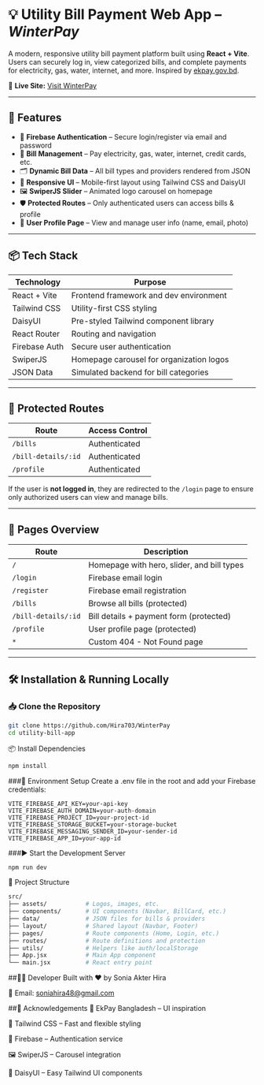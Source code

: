 # 💡 Utility Bill Payment Web App – *WinterPay*

A modern, responsive utility bill payment platform built using **React + Vite**. Users can securely log in, view categorized bills, and complete payments for electricity, gas, water, internet, and more. Inspired by [ekpay.gov.bd](https://ekpay.gov.bd/).

🔗 **Live Site:** [Visit WinterPay](https://stirring-cascaron-0898bd.netlify.app/)

---

## 🚀 Features

- 🔐 **Firebase Authentication** – Secure login/register via email and password  
- 🧾 **Bill Management** – Pay electricity, gas, water, internet, credit cards, etc.  
- 🗂 **Dynamic Bill Data** – All bill types and providers rendered from JSON  
- 📱 **Responsive UI** – Mobile-first layout using Tailwind CSS and DaisyUI  
- 🖼 **SwiperJS Slider** – Animated logo carousel on homepage  
- 🛡 **Protected Routes** – Only authenticated users can access bills & profile  
- 👤 **User Profile Page** – View and manage user info (name, email, photo)

---

## 📦 Tech Stack

| Technology        | Purpose                                     |
|-------------------|---------------------------------------------|
| React + Vite      | Frontend framework and dev environment      |
| Tailwind CSS      | Utility-first CSS styling                   |
| DaisyUI           | Pre-styled Tailwind component library       |
| React Router      | Routing and navigation                      |
| Firebase Auth     | Secure user authentication                  |
| SwiperJS          | Homepage carousel for organization logos    |
| JSON Data         | Simulated backend for bill categories       |

---

## 🔑 Protected Routes

| Route                  | Access Control |
|------------------------|----------------|
| `/bills`               | Authenticated  |
| `/bill-details/:id`    | Authenticated  |
| `/profile`             | Authenticated  |

If the user is **not logged in**, they are redirected to the `/login` page to ensure only authorized users can view and manage bills.

---

## 🧭 Pages Overview

| Route              | Description                                  |
|--------------------|----------------------------------------------|
| `/`                | Homepage with hero, slider, and bill types   |
| `/login`           | Firebase email login                         |
| `/register`        | Firebase email registration                  |
| `/bills`           | Browse all bills (protected)                 |
| `/bill-details/:id`| Bill details + payment form (protected)      |
| `/profile`         | User profile page (protected)                |
| `*`                | Custom 404 - Not Found page                  |

---

## 🛠 Installation & Running Locally

### 📥 Clone the Repository
```bash
git clone https://github.com/Hira703/WinterPay
cd utility-bill-app
```
📦 Install Dependencies
```bash
npm install
```
###🧪 Environment Setup
Create a .env file in the root and add your Firebase credentials:

```env
VITE_FIREBASE_API_KEY=your-api-key
VITE_FIREBASE_AUTH_DOMAIN=your-auth-domain
VITE_FIREBASE_PROJECT_ID=your-project-id
VITE_FIREBASE_STORAGE_BUCKET=your-storage-bucket
VITE_FIREBASE_MESSAGING_SENDER_ID=your-sender-id
VITE_FIREBASE_APP_ID=your-app-id
```
###▶️ Start the Development Server
```bash
npm run dev
```
📁 Project Structure
```bash
src/
├── assets/           # Logos, images, etc.
├── components/       # UI components (Navbar, BillCard, etc.)
├── data/             # JSON files for bills & providers
├── layout/           # Shared layout (Navbar, Footer)
├── pages/            # Route components (Home, Login, etc.)
├── routes/           # Route definitions and protection
├── utils/            # Helpers like auth/localStorage
├── App.jsx           # Main App component
└── main.jsx          # React entry point
```
##🧑‍💻 Developer
Built with ❤️ by Sonia Akter Hira

📧 Email: soniahira48@gmail.com

##🙏 Acknowledgements
🔗 EkPay Bangladesh – UI inspiration

🧩 Tailwind CSS – Fast and flexible styling

🔐 Firebase – Authentication service

🖼 SwiperJS – Carousel integration

🎨 DaisyUI – Easy Tailwind UI components